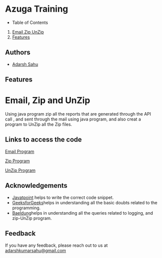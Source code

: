 
# Azuga Training
- Table of Contents

1. [Email Zip UnZip](#my-first-title)
2. [Features](#my-second-title)


## Authors

- [Adarsh Sahu](https://github.com/Adarshs-12)


## Features

# Email, Zip and UnZip

Using java program zip all the reports that are generated through the API call , and sent through the mail using java program, and also creat a program to UnZip all the Zip files.


## Links to access the code

[Email Program](https://github.com/Adarshs-12/AzugaTraining/blob/develop/Email%20Zip%20UnZip/EmailProgram.java) 

[Zip Program](https://github.com/Adarshs-12/AzugaTraining/blob/develop/Email%20Zip%20UnZip/ZipClass.java) 

[UnZip Program](https://github.com/Adarshs-12/AzugaTraining/blob/develop/Email%20Zip%20UnZip/UnzipClass.java) 

## Acknowledgements

 - [Javatpoint](https://awesomeopensource.com/project/elangosundar/awesome-README-templates) helps to write the correct code snippet.
 - [GeeksforGeeks](https://github.com/matiassingers/awesome-readme)helps in understanding all the basic doubts related to the programming.
 - [Baeldung](https://bulldogjob.com/news/449-how-to-write-a-good-readme-for-your-github-project)helps in understanding all the queries related to logging, and zip-UnZip program.


## Feedback

If you have any feedback, please reach out to us at adarshkumarsahu@gmail.com

